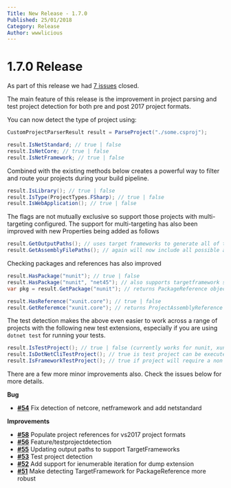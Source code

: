 ```yaml
---
Title: New Release - 1.7.0
Published: 25/01/2018
Category: Release
Author: wwwlicious
---
```


# 1.7.0 Release

As part of this release we had [7 issues](https://github.com/cake-contrib/Cake.Incubator/issues?milestone=10&state=closed) closed.

The main feature of this release is the improvement in project parsing and test project detection for both pre and post 2017 project formats.

You can now detect the type of project using:

```csharp
CustomProjectParserResult result = ParseProject("./some.csproj");

result.IsNetStandard; // true | false
result.IsNetCore; // true | false
result.IsNetFramework; // true | false
```

Combined with the existing methods below creates a powerful way to filter and route your projects during your build pipeline.

```csharp
result.IsLibrary(); // true | false
result.IsType(ProjectTypes.FSharp); // true | false
result.IsWebApplication(); // true | false
```

The flags are not mutually exclusive so support those projects with multi-targeting configured.
The support for multi-targeting has also been improved with new Properties being added as follows

```csharp
result.GetOutputPaths(); // uses target frameworks to generate all of the artifact output paths (dll's, exe's)
result.GetAssemblyFilePaths(); // again will now include all possible artifact output paths (dll's, exe's)
```

Checking packages and references has also improved

```csharp
result.HasPackage("nunit"); // true | false 
result.HasPackage("nunit", "net45"); // also supports targetframework specific package lookups
var pkg = result.GetPackage("nunit"); // returns PackageReference object or null

result.HasReference("xunit.core"); // true | false
result.GetReferemce("xunit.core"); // returns ProjectAssemblyReference object or null
```

The test detection makes the above even easier to work across a range of projects with the following new test extensions, especially if you are using `dotnet test` for running your tests.

```csharp
result.IsTestProject(); // true | false (currently works for nunit, xunit, mstest, fsunit, fixie, Expecto)
result.IsDotNetCliTestProject(); // true is test project can be executed with 'dotnet test' otherwise false
result.IsFrameworkTestProject(); // true if project will require a non 'dotnet test' runner to be executed
```

There are a few more minor improvements also. Check the issues below for more details.


__Bug__

- [__#54__](https://github.com/cake-contrib/Cake.Incubator/issues/54) Fix detection of netcore, netframework and add netstandard

__Improvements__

- [__#58__](https://github.com/cake-contrib/Cake.Incubator/issues/58) Populate project references for vs2017 project formats
- [__#56__](https://github.com/cake-contrib/Cake.Incubator/pull/56) Feature/testprojectdetection
- [__#55__](https://github.com/cake-contrib/Cake.Incubator/issues/55) Updating output paths to support TargetFrameworks
- [__#53__](https://github.com/cake-contrib/Cake.Incubator/issues/53) Test project detection
- [__#52__](https://github.com/cake-contrib/Cake.Incubator/issues/52) Add support for ienumerable iteration for dump extension
- [__#51__](https://github.com/cake-contrib/Cake.Incubator/issues/51) Make detecting TargetFramework for PackageReference more robust

